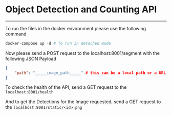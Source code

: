 # Object Detection and Counting API

--------------------------------

To run the files in the docker environment please use the following command
```python
docker-compose up -d # To run in detached mode
```

Now please send a POST request to the localhost:8001/segment with the following JSON Payload
```json
{
    "path": "_____image_path_____" # this can be a local path or a URL
}
```

To check the health of the API, send a GET request to the `localhost:8001/health`

And to get the Detections for the Image requested, send a GET request to the `localhost:8001/static/<id>.png`